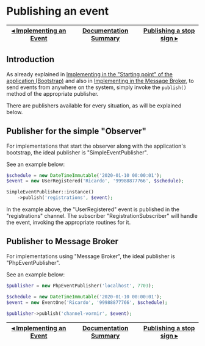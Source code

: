# Publishing an event

[◂ Implementing an Event](08-implementing-an-event.md) | [Documentation Summary](index.md) | [Publishing a stop sign ▸](10-publishing-a-stop-sign.md)
-- | -- | --

## Introduction

As already explained in [Implementing in the "Starting point" of the application (Bootstrap)](02-implementing-in-bootstrap.md) and also in [Implementing in the Message Broker](03-implementing-in-broker.md), to send events from anywhere on the system, simply invoke the `publish()` method of the appropriate publisher.

There are publishers available for every situation, as will be explained below.

## Publisher for the simple "Observer"

For implementations that start the observer along with the application's bootstrap, the ideal publisher is "SimpleEventPublisher".

See an example below:

```php
$schedule = new DateTimeImmutable('2020-01-10 00:00:01');
$event = new UserRegistered('Ricardo', '99988877766', $schedule);

SimpleEventPublisher::instance()
    ->publish('registrations', $event);
```

In the example above, the "UserRegistered" event is published in the "registrations" channel. The subscriber "RegistrationSubscriber" will handle the event, invoking the appropriate routines for it.

## Publisher to Message Broker

For implementations using "Message Broker", the ideal publisher is "PhpEventPublisher".

See an example below:

```php
$publisher = new PhpEventPublisher('localhost', 7703);

$schedule = new DateTimeImmutable('2020-01-10 00:00:01');
$event = new EventOne('Ricardo', '99988877766', $schedule);

$publisher->publish('channel-vormir', $event);
```

[◂ Implementing an Event](08-implementing-an-event.md) | [Documentation Summary](index.md) | [Publishing a stop sign ▸](10-publishing-a-stop-sign.md)
-- | -- | --
